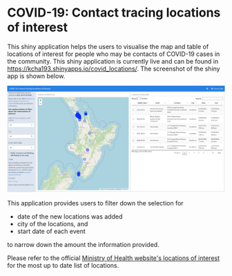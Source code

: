 # COVID-19: Contact tracing locations of interest

This shiny application helps the users to visualise the map and table of locations of interest for people who may be contacts of COVID-19 cases in the community. This shiny application is currently live and can be found in <https://kcha193.shinyapps.io/covid_locations/>. The screenshot of the shiny app is shown below.

[![Screenshot of the shiny app](screenshot.png "Screenshot of the shiny app")](https://kcha193.shinyapps.io/covid_locations/)

This application provides users to filter down the selection for

-   date of the new locations was added
-   city of the locations, and
-   start date of each event

to narrow down the amount the information provided.

Please refer to the official [Ministry of Health website's locations of interest](https://www.health.govt.nz/our-work/diseases-and-conditions/covid-19-novel-coronavirus/covid-19-health-advice-public/contact-tracing-covid-19/covid-19-contact-tracing-locations-interest) for the most up to date list of locations.
